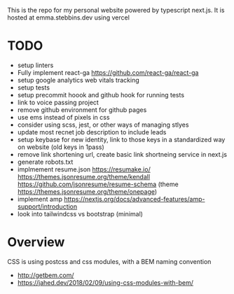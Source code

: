 This is the repo for my personal website powered by typescript next.js. It is hosted at emma.stebbins.dev using vercel

# TODO

- setup linters
- Fully implement react-ga https://github.com/react-ga/react-ga
- setup google analytics web vitals tracking
- setup tests
- setup precommit hoook and github hook for running tests
- link to voice passing project
- remove github environment for github pages
- use ems instead of pixels in css
- consider using scss, jest, or other ways of managing stlyes
- update most recnet job description to include leads
- setup keybase for new identity, link to those keys in a standardized way on website (old keys in 1pass)
- remove link shortening url, create basic link shortneing service in next.js
- generate robots.txt
- implmement resume.json https://resumake.io/ https://themes.jsonresume.org/theme/kendall https://github.com/jsonresume/resume-schema (theme https://themes.jsonresume.org/theme/onepage)
- implement amp https://nextjs.org/docs/advanced-features/amp-support/introduction
- look into tailwindcss vs bootstrap (minimal)

# Overview

CSS is using postcss and css modules, with a BEM naming convention

- http://getbem.com/
- https://jahed.dev/2018/02/09/using-css-modules-with-bem/
